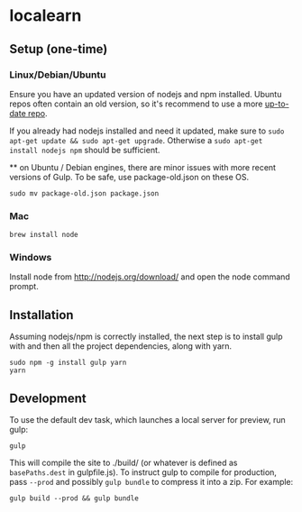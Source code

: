 
localearn
=================

## Setup (one-time)

### Linux/Debian/Ubuntu
Ensure you have an updated version of nodejs and npm installed. Ubuntu repos often contain an old version, so it's recommend to use a more [up-to-date repo](https://launchpad.net/~chris-lea/+archive/node.js/).

If you already had nodejs installed and need it updated, make sure to `sudo apt-get update && sudo apt-get upgrade`. Otherwise a `sudo apt-get install nodejs npm` should be sufficient.

** on Ubuntu / Debian engines, there are minor issues with more recent versions of Gulp. To be safe, use package-old.json on these OS. 

`sudo mv package-old.json package.json`

### Mac
`brew install node`

### Windows
Install node from http://nodejs.org/download/ and open the node command prompt.

## Installation
Assuming nodejs/npm is correctly installed, the next step is to install gulp with and then all the project dependencies, along with yarn.

```
sudo npm -g install gulp yarn
yarn
```

## Development

To use the default dev task, which launches a local server for preview, run gulp:

```
gulp
```

This will compile the site to ./build/ (or whatever is defined as `basePaths.dest` in gulpfile.js). To instruct gulp to compile for production, pass `--prod` and possibly `gulp bundle` to compress it into a zip. For example:

```
gulp build --prod && gulp bundle
```


